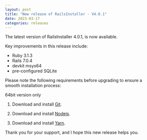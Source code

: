 ```yaml
---
layout: post
title: "New release of RailsInstaller - V4.0.1"
date: 2023-03-17
categories: releases
---
```


The latest version of RailsInstaller 4.0.1, is now available.

Key improvements in this release include:

- Ruby 3.1.3
- Rails 7.0.4
- devkit msys64
- pre-configured SQLite

Please note the following requirements before upgrading to ensure a smooth installation process:

64bit version only

1. Download and install 
[Git](https://github.com/git-for-windows/git/releases/download/v2.38.0.windows.1/Git-2.38.0-64-bit.exe).

2. Download and install 
[Nodejs](https://nodejs.org/dist/v16.17.1/node-v16.17.1-x64.msi).

3. Download and install
[Yarn](https://classic.yarnpkg.com/latest.msi).

Thank you for your support, and I hope this new release helps you.
